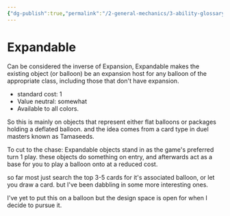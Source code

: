 ```yaml
---
{"dg-publish":true,"permalink":"/2-general-mechanics/3-ability-glossary/7-expandable/"}
---
```


# Expandable

Can be considered the inverse of Expansion, Expandable makes the existing object (or balloon) be an expansion host for any balloon of the appropriate class, including those that don't have expansion.

- standard cost: 1
- Value neutral: somewhat
- Available to all colors.

So this is mainly on objects that represent either flat balloons or packages holding a deflated balloon. and the idea comes from a card type in duel masters known as Tamaseeds.

To cut to the chase: Expandable objects stand in as the game's preferred turn 1 play. these objects do something on entry, and afterwards act as a base for you to play a balloon onto at a reduced cost.

so far most just search the top 3-5 cards for it's associated balloon, or let you draw a card. but I've been dabbling in some more interesting ones.

I've yet to put this on a balloon but the design space is open for when I decide to pursue it.